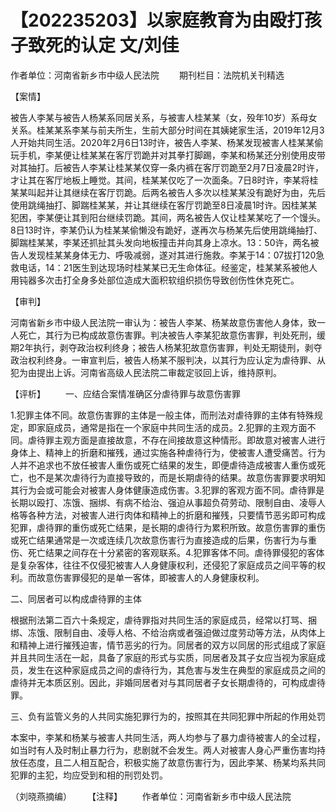 # 【202235203】以家庭教育为由殴打孩子致死的认定 文/刘佳

作者单位：河南省新乡市中级人民法院 　　期刊栏目：法院机关刊精选

【案情】

被告人李某与被告人杨某系同居关系，与被害人桂某某（女，殁年10岁）系母女关系。桂某某系李某与前夫所生，生前大部分时间在其姨姥家生活，2019年12月3人开始共同生活。2020年2月6日13时许，被告人李某、杨某发现被害人桂某某偷玩手机，李某便让桂某某在客厅罚跪并对其拳打脚踢，李某和杨某还分别使用皮带对其抽打。后被告人李某让桂某某仅穿一条内裤在客厅罚跪至2月7日凌晨2时许，才让其在客厅地板上睡觉。其间，桂某某仅吃了一次面条。7日8时许，李某将桂某某叫起并让其继续在客厅罚跪。后两名被告人多次以桂某某没有跪好为由，先后使用跳绳抽打、脚踹桂某某，并让其继续在客厅罚跪至8日凌晨1时许。因桂某某犯困，李某便让其到阳台继续罚跪。其间，两名被告人仅让桂某某吃了一个馒头。8日13时许，李某仍认为桂某某偷懒没有跪好，遂再次与杨某先后使用跳绳抽打、脚踹桂某某，李某还抓扯其头发向地板撞击并向其身上凉水。13：50许，两名被告人发现桂某某身体无力、呼吸减弱，遂对其进行施救。李某于14：07拔打120急救电话，14：21医生到达现场时桂某某已无生命体征。经鉴定，桂某某系被他人用钝器多次击打全身多处部位造成大面积软组织损伤导致创伤性休克死亡。

【审判】

河南省新乡市中级人民法院一审认为：被告人李某、杨某故意伤害他人身体，致一人死亡，其行为已构成故意伤害罪。判决被告人李某犯故意伤害罪，判处死刑，缓期2年执行，剥夺政治权利终身；被告人杨某犯故意伤害罪，判处无期徒刑，剥夺政治权利终身。一审宣判后，被告人杨某不服判决，以其行为应认定为虐待罪、从犯为由提出上诉。河南省高级人民法院二审裁定驳回上诉，维持原判。

【评析】 　　一、应结合案情准确区分虐待罪与故意伤害罪

1.犯罪主体不同。故意伤害罪的主体是一般主体，而刑法对虐待罪的主体有特殊规定，即家庭成员，通常是指在一个家庭中共同生活的成员。2.犯罪的主观方面不同。虐待罪主观方面是直接故意，不存在间接故意这种情形。即故意对被害人进行身体上、精神上的折磨和摧残，通过实施各种虐待行为，使被害人遭受痛苦。行为人并不追求也不放任被害人重伤或死亡结果的发生，即便虐待造成被害人重伤或死亡，也不是某次虐待行为直接导致的，而是长期虐待的结果。故意伤害罪要求明知其行为会或可能会对被害人身体健康造成伤害。3.犯罪的客观方面不同。虐待罪是长期以殴打、冻饿、捆绑、有病不给治、强迫从事超负荷劳动、限制自由、凌辱人格等各种方法，对被害人进行肉体和精神上的折磨和摧残，只要情节恶劣即可构成犯罪，虐待罪的重伤或死亡结果，是长期的虐待行为累积所致。故意伤害罪的重伤或死亡结果通常是一次或连续几次故意伤害行为直接造成的后果，伤害行为与重伤、死亡结果之间存在十分紧密的客观联系。4.犯罪客体不同。虐待罪侵犯的客体是复杂客体，往往不仅侵犯被害人人身健康权利，还侵犯了家庭成员之间平等的权利。而故意伤害罪侵犯的是单一客体，即被害人的人身健康权利。

二、同居者可以构成虐待罪的主体

根据刑法第二百六十条规定，虐待罪指对共同生活的家庭成员，经常以打骂、捆绑、冻饿、限制自由、凌辱人格、不给治病或者强迫做过度劳动等方法，从肉体上和精神上进行摧残迫害，情节恶劣的行为。同居者的双方以同居的形式组成了家庭并且共同生活在一起，具备了家庭的形式与实质，同居者及其子女应当视为家庭成员，发生在这种家庭成员之间的虐待行为，其危害与发生在典型的家庭成员之间的虐待并无本质区别。因此，非婚同居者对与其同居者子女长期虐待的，可构成虐待罪。

三、负有监管义务的人共同实施犯罪行为的，按照其在共同犯罪中所起的作用处罚

本案中，李某和杨某与被害人共同生活，两人均参与了暴力虐待被害人的全过程，如当时有人及时制止暴力行为，悲剧就不会发生。两人对被害人身心严重伤害均持放任态度，且二人相互配合，积极实施了故意伤害行为，因此李某、杨某均系共同犯罪的主犯，均应受到和相的刑罚处罚。

（刘晓燕摘编） 　　【注释】 　　作者单位：河南省新乡市中级人民法院